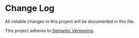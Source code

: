 # Change Log

All notable changes to this project will be documented in this file.

This project adheres to [Semantic Versioning](http://semver.org/).
